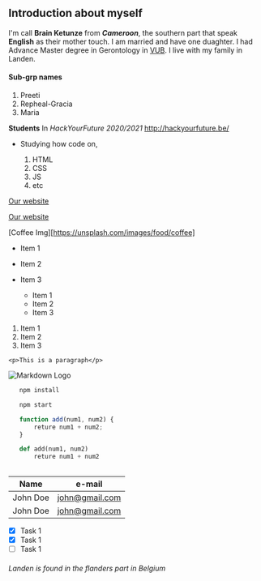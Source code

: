 ## Introduction about myself ##

I'm call **Brain Ketunze** from **_Cameroon_**, the southern part that speak __**English**__ as their mother touch. I am married and have one duaghter. I had Advance Master degree in Gerontology in [VUB](https://www.vub.be/). I live with my family in Landen.

<!-- First class subgrp mates-->

#### Sub-grp names #### 

1. Preeti
2. Repheal-Gracia
3. Maria

**Students** In _HackYourFuture 2020/2021_
 <http://hackyourfuture.be/>
  
  * Studying how code on,

     1. HTML
     2. CSS
     3. JS
     4. etc 
   
<!-- Webpage -->

[Our website](http://hackyourfuture.be)

[Our website](http://hackyourfuture.be "Our website")

<!-- Images --->

[Coffee Img][https://unsplash.com/images/food/coffee]

<!-- UL -->

* Item 1
* Item 2
* Item 3
  * Item 1
  * Item 2
  * Item 3

  <!-- OL -->

1. Item 1
2. Item 2
3. Item 3

<!-- Inline Code Block -->

`<p>This is a paragraph</p>`

<!-- Images -->

![Markdown Logo](https://markdown-here.com/img/icon265.png)


<!-- Github Markdown-->

<!-- Code Block -->
<!-- git -->
```bash
   npm install

   npm start
```
<!-- JS -->

```javascript
   function add(num1, num2) {
       reture num1 + num2;
   }
```
<!-- python -->

```python
   def add(num1, num2) 
       reture num1 + num2
   
```

<!-- Tables -->

| Name    | e-mail           |
| --------| --------        | 
| John Doe| john@gmail.com  |
| John Doe| john@gmail.com  | 


<!-- Task List -->

* [x] Task 1
* [x] Task 1
* [ ] Task 1
 
<!-- Landen-->

###### Landen is found in the flanders part in Belgium #####